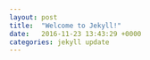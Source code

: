 ```yaml
---
layout: post
title:  "Welcome to Jekyll!"
date:   2016-11-23 13:43:29 +0000
categories: jekyll update
---
```

